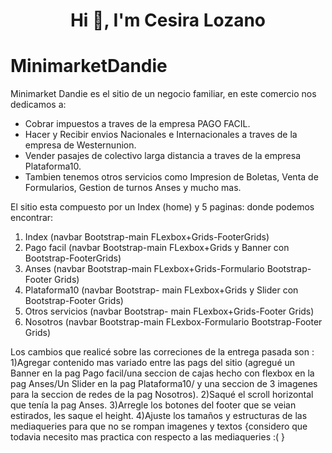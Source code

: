 <h1 align="center">Hi 👋, I'm Cesira Lozano</h1>

# MinimarketDandie

Minimarket Dandie es el sitio de un negocio familiar, en este comercio nos dedicamos a:
* Cobrar impuestos a traves de la empresa PAGO FACIL.
* Hacer y Recibir envios Nacionales e Internacionales a traves de la empresa de Westernunion.
* Vender pasajes de colectivo larga distancia a traves de la empresa Plataforma10.
* Tambien tenemos otros servicios como Impresion de Boletas, Venta de Formularios, Gestion de turnos Anses y mucho mas.

El sitio esta compuesto por un Index (home) y 5 paginas: donde podemos encontrar:

1) Index (navbar Bootstrap-main FLexbox+Grids-FooterGrids)
2) Pago facil (navbar Bootstrap-main FLexbox+Grids y Banner con Bootstrap-FooterGrids)
3) Anses (navbar Bootstrap-main FLexbox+Grids-Formulario Bootstrap-Footer Grids)
4) Plataforma10 (navbar Bootstrap- main FLexbox+Grids y Slider con Bootstrap-Footer Grids)
5) Otros servicios (navbar Bootstrap- main FLexbox+Grids-Footer Grids)
6) Nosotros (navbar Bootstrap-main FLexbox-Formulario Bootstrap-Footer Grids)

Los cambios que realicé sobre las correciones de la entrega pasada son :
1)Agregar contenido mas variado entre las pags del sitio (agregué un Banner en la pag Pago facil/una seccion de cajas hecho con flexbox en la pag Anses/Un Slider en la pag Plataforma10/ y una seccion de 3 imagenes para la seccion de redes de la pag Nosotros).
2)Saqué el scroll horizontal que tenía la pag Anses.
3)Arregle los botones del footer que se veian estirados, les saque el height.
4)Ajuste los tamaños y estructuras de las mediaqueries para que no se rompan imagenes y textos {considero que todavia necesito mas practica con respecto a las mediaqueries :( }